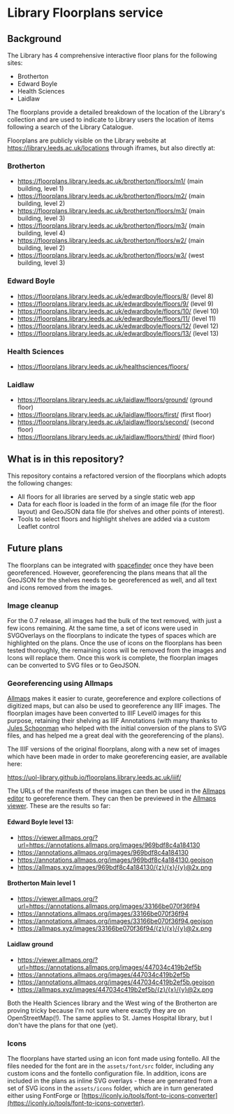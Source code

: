 # Library Floorplans service

## Background

The Library has 4 comprehensive interactive floor plans for the following sites:

* Brotherton
* Edward Boyle
* Health Sciences
* Laidlaw

The floorplans provide a detailed breakdown of the location of the Library's collection and are used to indicate to Library users the location of items following a search of the Library Catalogue. 

Floorplans are publicly visible on the Library website at https://library.leeds.ac.uk/locations through iframes, but also directly at:

### Brotherton

* https://floorplans.library.leeds.ac.uk/brotherton/floors/m1/ (main building, level 1)
* https://floorplans.library.leeds.ac.uk/brotherton/floors/m2/ (main building, level 2)
* https://floorplans.library.leeds.ac.uk/brotherton/floors/m3/ (main building, level 3)
* https://floorplans.library.leeds.ac.uk/brotherton/floors/m3/ (main building, level 4)
* https://floorplans.library.leeds.ac.uk/brotherton/floors/w2/ (main building, level 2)
* https://floorplans.library.leeds.ac.uk/brotherton/floors/w3/ (west building, level 3)

### Edward Boyle

* https://floorplans.library.leeds.ac.uk/edwardboyle/floors/8/ (level 8)
* https://floorplans.library.leeds.ac.uk/edwardboyle/floors/9/ (level 9)
* https://floorplans.library.leeds.ac.uk/edwardboyle/floors/10/ (level 10)
* https://floorplans.library.leeds.ac.uk/edwardboyle/floors/11/ (level 11)
* https://floorplans.library.leeds.ac.uk/edwardboyle/floors/12/ (level 12)
* https://floorplans.library.leeds.ac.uk/edwardboyle/floors/13/ (level 13)

### Health Sciences

* https://floorplans.library.leeds.ac.uk/healthsciences/floors/

### Laidlaw

* https://floorplans.library.leeds.ac.uk/laidlaw/floors/ground/ (ground floor)
* https://floorplans.library.leeds.ac.uk/laidlaw/floors/first/ (first floor)
* https://floorplans.library.leeds.ac.uk/laidlaw/floors/second/ (second floor)
* https://floorplans.library.leeds.ac.uk/laidlaw/floors/third/ (third floor)

## What is in this repository?

This repository contains a refactored version of the floorplans which adopts the following changes:

* All floors for all libraries are served by a single static web app
* Data for each floor is loaded in the form of an image file (for the floor layout) and GeoJSON data file (for shelves and other points of interest).
* Tools to select floors and highlight shelves are added via a custom Leaflet control

## Future plans

The floorplans can be integrated with [spacefinder](https://spacefinder.leeds.ac.uk/) once they have been georeferenced. However, georeferencing the plans means that all the GeoJSON for the shelves needs to be georeferenced as well, and all text and icons removed from the images.

### Image cleanup

For the 0.7 release, all images had the bulk of the text removed, with just a few icons remaining. At the same time, a set of icons were used in SVGOverlays on the floorplans to indicate the types of spaces which are highlighted on the plans. Once the use of icons on the floorplans has been tested thoroughly, the remaining icons will be removed from the images and Icons will replace them. Once this work is complete, the floorplan images can be converted to SVG files or to GeoJSON.

### Georeferencing using Allmaps

[Allmaps](htps://allmaps.org/) makes it easier to curate, georeference and explore collections of digitized maps, but can also be used to georeference any IIIF images. The floorplan images have been converted to IIIF Level0 images for this purpose, retaining their shelving as IIIF Annotations (with many thanks to [Jules Schoonman](https://www.tudelft.nl/en/staff/j.a.schoonman/) who helped with the initial conversion of the plans to SVG files, and has helped me a great deal with the georeferencing of the plans).

The IIIF versions of the original floorplans, along with a new set of images which have been made in order to make georeferencing easier, are available here:

https://uol-library.github.io/floorplans.library.leeds.ac.uk/iiif/

The URLs of the manifests of these images can then be used in the [Allmaps editor](https://editor.allmaps.org/) to georeference them. They can then be previewed in the [Allmaps viewer](https://viewer.allmaps.org). These are the results so far:

#### Edward Boyle level 13:

* https://viewer.allmaps.org/?url=https://annotations.allmaps.org/images/969bdf8c4a184130
* https://annotations.allmaps.org/images/969bdf8c4a184130
* https://annotations.allmaps.org/images/969bdf8c4a184130.geojson
* https://allmaps.xyz/images/969bdf8c4a184130/{z}/{x}/{y}@2x.png

#### Brotherton Main level 1

* https://viewer.allmaps.org/?url=https://annotations.allmaps.org/images/33166be070f36f94
* https://annotations.allmaps.org/images/33166be070f36f94
* https://annotations.allmaps.org/images/33166be070f36f94.geojson
* https://allmaps.xyz/images/33166be070f36f94/{z}/{x}/{y}@2x.png

#### Laidlaw ground

* https://viewer.allmaps.org/?url=https://annotations.allmaps.org/images/447034c419b2ef5b
* https://annotations.allmaps.org/images/447034c419b2ef5b
* https://annotations.allmaps.org/images/447034c419b2ef5b.geojson
* https://allmaps.xyz/images/447034c419b2ef5b/{z}/{x}/{y}@2x.png

Both the Health Sciences library and the West wing of the Brotherton are proving tricky because I'm not sure where exactly they are on OpenStreetMap(!). The same applies to St. James Hospital library, but I don't have the plans for that one (yet).

### Icons

The floorplans have started using an icon font made using fontello. All the files needed for the font are in the `assets/font/src` folder, including any custom icons and the fontello configuration file. In addition, icons are included in the plans as inline SVG overlays - these are generated from a set of SVG icons in the `assets/icons` folder, which are in turn generated either using FontForge or [https://iconly.io/tools/font-to-icons-converter](https://iconly.io/tools/font-to-icons-converter).